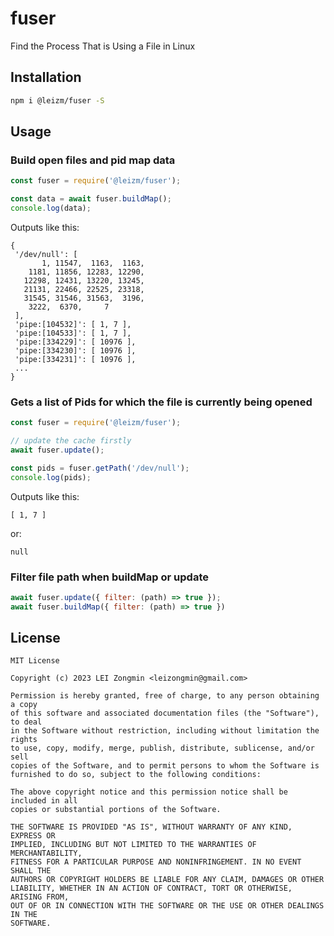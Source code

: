 # fuser
Find the Process That is Using a File in Linux

## Installation

```bash
npm i @leizm/fuser -S
```

## Usage

### Build open files and pid map data

```js
const fuser = require('@leizm/fuser');

const data = await fuser.buildMap();
console.log(data);
```

 Outputs like this:

 ```
 {
  '/dev/null': [
        1, 11547,  1163,  1163,
     1181, 11856, 12283, 12290,
    12298, 12431, 13220, 13245,
    21131, 22466, 22525, 23318,
    31545, 31546, 31563,  3196,
     3222,  6370,     7
  ],
  'pipe:[104532]': [ 1, 7 ],
  'pipe:[104533]': [ 1, 7 ],
  'pipe:[334229]': [ 10976 ],
  'pipe:[334230]': [ 10976 ],
  'pipe:[334231]': [ 10976 ],
  ...
}
```

### Gets a list of Pids for which the file is currently being opened

```js
const fuser = require('@leizm/fuser');

// update the cache firstly
await fuser.update();

const pids = fuser.getPath('/dev/null');
console.log(pids);
```

Outputs like this:

```
[ 1, 7 ]
```

or:

```
null
```

### Filter file path when buildMap or update

```js
await fuser.update({ filter: (path) => true });
await fuser.buildMap({ filter: (path) => true })
```


## License

```
MIT License

Copyright (c) 2023 LEI Zongmin <leizongmin@gmail.com>

Permission is hereby granted, free of charge, to any person obtaining a copy
of this software and associated documentation files (the "Software"), to deal
in the Software without restriction, including without limitation the rights
to use, copy, modify, merge, publish, distribute, sublicense, and/or sell
copies of the Software, and to permit persons to whom the Software is
furnished to do so, subject to the following conditions:

The above copyright notice and this permission notice shall be included in all
copies or substantial portions of the Software.

THE SOFTWARE IS PROVIDED "AS IS", WITHOUT WARRANTY OF ANY KIND, EXPRESS OR
IMPLIED, INCLUDING BUT NOT LIMITED TO THE WARRANTIES OF MERCHANTABILITY,
FITNESS FOR A PARTICULAR PURPOSE AND NONINFRINGEMENT. IN NO EVENT SHALL THE
AUTHORS OR COPYRIGHT HOLDERS BE LIABLE FOR ANY CLAIM, DAMAGES OR OTHER
LIABILITY, WHETHER IN AN ACTION OF CONTRACT, TORT OR OTHERWISE, ARISING FROM,
OUT OF OR IN CONNECTION WITH THE SOFTWARE OR THE USE OR OTHER DEALINGS IN THE
SOFTWARE.
```
